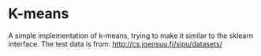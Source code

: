 # K-means  
A simple implementation of k-means, trying to make it similar to the sklearn interface.
The test data is from: http://cs.joensuu.fi/sipu/datasets/ 
